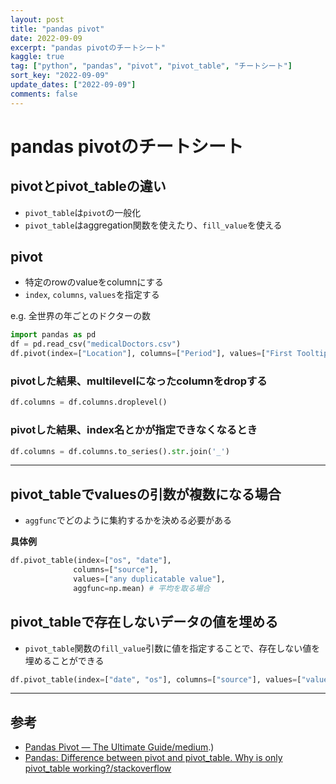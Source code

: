 ```yaml
---
layout: post
title: "pandas pivot"
date: 2022-09-09
excerpt: "pandas pivotのチートシート"
kaggle: true
tag: ["python", "pandas", "pivot", "pivot_table", "チートシート"]
sort_key: "2022-09-09"
update_dates: ["2022-09-09"]
comments: false
---
```


# pandas pivotのチートシート

## pivotとpivot_tableの違い
 - `pivot_table`は`pivot`の一般化
 - `pivot_table`はaggregation関数を使えたり、`fill_value`を使える

## pivot
 - 特定のrowのvalueをcolumnにする
 - `index`, `columns`, `values`を指定する

e.g. 全世界の年ごとのドクターの数

```python
import pandas as pd
df = pd.read_csv("medicalDoctors.csv")
df.pivot(index=["Location"], columns=["Period"], values=["First Tooltip"])
```

### pivotした結果、multilevelになったcolumnをdropする

```python
df.columns = df.columns.droplevel()
```

### pivotした結果、index名とかが指定できなくなるとき

```python
df.columns = df.columns.to_series().str.join('_')
```

---

## pivot_tableでvaluesの引数が複数になる場合
 - `aggfunc`でどのように集約するかを決める必要がある

**具体例**
```python
df.pivot_table(index=["os", "date"], 
              columns=["source"], 
              values=["any duplicatable value"],
              aggfunc=np.mean) # 平均を取る場合
```

## pivot_tableで存在しないデータの値を埋める
 - `pivot_table`関数の`fill_value`引数に値を指定することで、存在しない値を埋めることができる

```python
df.pivot_table(index=["date", "os"], columns=["source"], values=["value_column"], fill_value=0.0)
```

---

## 参考
 - [Pandas Pivot — The Ultimate Guide/medium](https://towardsdatascience.com/pandas-pivot-the-ultimate-guide-5c693e0771f3#:~:text=Pandas%20has%20a%20pivot_table%20function,,%20which%20calculates%20the%20average).)
 - [Pandas: Difference between pivot and pivot_table. Why is only pivot_table working?/stackoverflow](https://stackoverflow.com/questions/30960338/pandas-difference-between-pivot-and-pivot-table-why-is-only-pivot-table-workin)
